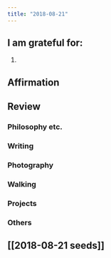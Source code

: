 ```yaml
---
title: "2018-08-21"
---
```

## I am grateful for:
1. 

## Affirmation

## Review
### Philosophy etc.

### Writing

### Photography

### Walking

### Projects

### Others

## [[2018-08-21 seeds]]
